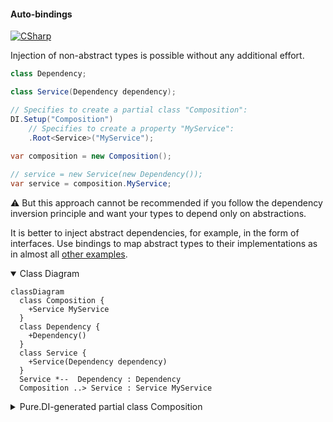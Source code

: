 #### Auto-bindings

[![CSharp](https://img.shields.io/badge/C%23-code-blue.svg)](../tests/Pure.DI.UsageTests/Basics/AutoBindingsScenario.cs)

Injection of non-abstract types is possible without any additional effort.

```c#
class Dependency;

class Service(Dependency dependency);

// Specifies to create a partial class "Composition":
DI.Setup("Composition")
    // Specifies to create a property "MyService":
    .Root<Service>("MyService");
        
var composition = new Composition();

// service = new Service(new Dependency());
var service = composition.MyService;
```

:warning: But this approach cannot be recommended if you follow the dependency inversion principle and want your types to depend only on abstractions.

It is better to inject abstract dependencies, for example, in the form of interfaces. Use bindings to map abstract types to their implementations as in almost all [other examples](injections-of-abstractions.md).

<details open>
<summary>Class Diagram</summary>

```mermaid
classDiagram
  class Composition {
    +Service MyService
  }
  class Dependency {
    +Dependency()
  }
  class Service {
    +Service(Dependency dependency)
  }
  Service *--  Dependency : Dependency
  Composition ..> Service : Service MyService
```

</details>

<details>
<summary>Pure.DI-generated partial class Composition</summary><blockquote>

```c#
partial class Composition
{
  private readonly global::System.IDisposable[] _disposableSingletonsM01D30di;
  
  public Composition()
  {
    _disposableSingletonsM01D30di = new global::System.IDisposable[0];
  }
  
  internal Composition(Composition parent)
  {
    _disposableSingletonsM01D30di = new global::System.IDisposable[0];
  }
  
  #region Composition Roots
  public Pure.DI.UsageTests.Basics.AutoBindingsScenario.Service MyService
  {
    #if NETSTANDARD2_0_OR_GREATER || NETCOREAPP || NET40_OR_GREATER || NET
    [global::System.Diagnostics.Contracts.Pure]
    #endif
    get
    {
      return new Pure.DI.UsageTests.Basics.AutoBindingsScenario.Service(new Pure.DI.UsageTests.Basics.AutoBindingsScenario.Dependency());
    }
  }
  #endregion
  
  
  public override string ToString()
  {
    return
      "classDiagram\n" +
        "  class Composition {\n" +
          "    +Service MyService\n" +
        "  }\n" +
        "  class Dependency {\n" +
          "    +Dependency()\n" +
        "  }\n" +
        "  class Service {\n" +
          "    +Service(Dependency dependency)\n" +
        "  }\n" +
        "  Service *--  Dependency : Dependency\n" +
        "  Composition ..> Service : Service MyService";
  }
}
```

</blockquote></details>

